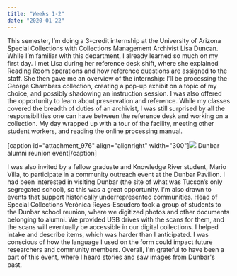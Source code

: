 ```yaml
---
title: "Weeks 1-2"
date: "2020-01-22"
---
```


This semester, I’m doing a 3-credit internship at the University of Arizona Special Collections with Collections Management Archivist Lisa Duncan. While I’m familiar with this department, I already learned so much on my first day. I met Lisa during her reference desk shift, where she explained Reading Room operations and how reference questions are assigned to the staff. She then gave me an overview of the internship: I’ll be processing the George Chambers collection, creating a pop-up exhibit on a topic of my choice, and possibly shadowing an instruction session. I was also offered the opportunity to learn about preservation and reference. While my classes covered the breadth of duties of an archivist, I was still surprised by all the responsibilities one can have between the reference desk and working on a collection. My day wrapped up with a tour of the facility, meeting other student workers, and reading the online processing manual.

\[caption id="attachment\_976" align="alignright" width="300"\]![](images/IMG_20200118_150833-300x225.jpg) Dunbar alumni reunion event\[/caption\]

I was also invited by a fellow graduate and Knowledge River student, Mario Villa, to participate in a community outreach event at the Dunbar Pavilion. I had been interested in visiting Dunbar (the site of what was Tucson’s only segregated school), so this was a great opportunity. I'm also drawn to events that support historically underrepresented communities. Head of Special Collections Verónica Reyes-Escudero took a group of students to the Dunbar school reunion, where we digitized photos and other documents belonging to alumni. We provided USB drives with the scans for them, and the scans will eventually be accessible in our digital collections. I helped intake and describe items, which was harder than I anticipated. I was conscious of how the language I used on the form could impact future researchers and community members. Overall, I'm grateful to have been a part of this event, where I heard stories and saw images from Dunbar's past.
